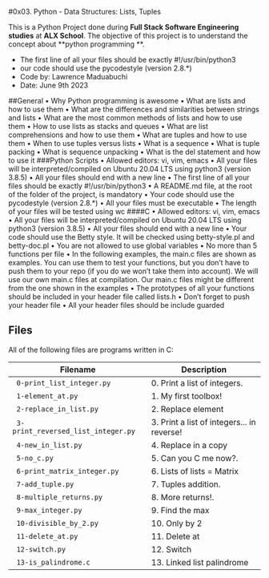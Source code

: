 #0x03. Python - Data Structures: Lists, Tuples

This is a Python Project done during **Full Stack Software Engineering studies** at **ALX School**. The objective of this project is to understand the concept about **python programming **.

* The first line of all your files should be exactly #!/usr/bin/python3
* our code should use the pycodestyle (version 2.8.*)
* Code by: Lawrence Maduabuchi
* Date: June 9th 2023

##General
•	Why Python programming is awesome
•	What are lists and how to use them
•	What are the differences and similarities between strings and lists
•	What are the most common methods of lists and how to use them
•	How to use lists as stacks and queues
•	What are list comprehensions and how to use them
•	What are tuples and how to use them
•	When to use tuples versus lists
•	What is a sequence
•	What is tuple packing
•	What is sequence unpacking
•	What is the del statement and how to use it
###Python Scripts
•	Allowed editors: vi, vim, emacs
•	All your files will be interpreted/compiled on Ubuntu 20.04 LTS using python3 (version 3.8.5)
•	All your files should end with a new line
•	The first line of all your files should be exactly #!/usr/bin/python3
•	A README.md file, at the root of the folder of the project, is mandatory
•	Your code should use the pycodestyle (version 2.8.*)
•	All your files must be executable
•	The length of your files will be tested using wc
####C
•	Allowed editors: vi, vim, emacs
•	All your files will be interpreted/compiled on Ubuntu 20.04 LTS using python3 (version 3.8.5)
•	All your files should end with a new line
•	Your code should use the Betty style. It will be checked using betty-style.pl and betty-doc.pl
•	You are not allowed to use global variables
•	No more than 5 functions per file
•	In the following examples, the main.c files are shown as examples. You can use them to test your functions, but you don’t have to push them to your repo (if you do we won’t take them into account). We will use our own main.c files at compilation. Our main.c files might be different from the one shown in the examples
•	The prototypes of all your functions should be included in your header file called lists.h
•	Don’t forget to push your header file
•	All your header files should be include guarded

## Files
All of the following files are programs written in C:

| Filename | Description |
| -------- | ----------- |
| ` 0-print_list_integer.py` |0. Print a list of integers.|
| ` 1-element_at.py` | 1. My first toolbox!|
| ` 2-replace_in_list.py` | 2. Replace element|
| ` 3-print_reversed_list_integer.py` | 3. Print a list of integers... in reverse!|
| ` 4-new_in_list.py` | 4. Replace in a copy|
| ` 5-no_c.py` | 5. Can you C me now?.|
| ` 6-print_matrix_integer.py` | 6. Lists of lists = Matrix|
| ` 7-add_tuple.py` | 7. Tuples addition.|
| ` 8-multiple_returns.py` | 8. More returns!.|
| ` 9-max_integer.py` | 9. Find the max|
| ` 10-divisible_by_2.py` | 10. Only by 2|
| ` 11-delete_at.py` | 11. Delete at|
| ` 12-switch.py` | 12. Switch|
| ` 13-is_palindrome.c` | 13. Linked list palindrome|
